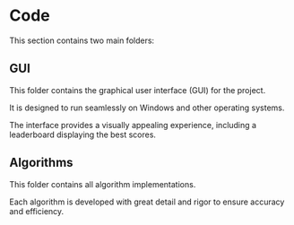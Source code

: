 
# Code

This section contains two main folders:

## GUI

This folder contains the graphical user interface (GUI) for the project.

It is designed to run seamlessly on Windows and other operating systems.

The interface provides a visually appealing experience, including a leaderboard displaying the best scores.

## Algorithms

This folder contains all algorithm implementations.

Each algorithm is developed with great detail and rigor to ensure accuracy and efficiency.
